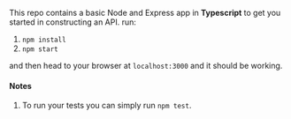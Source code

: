 

This repo contains a basic Node and Express app in **Typescript**  to get you started in constructing an API.
 run:
1. `npm install`
2. `npm start`

and then head to your browser at `localhost:3000` and it should be working.

#### Notes
1. To run your tests you can simply run `npm test`.